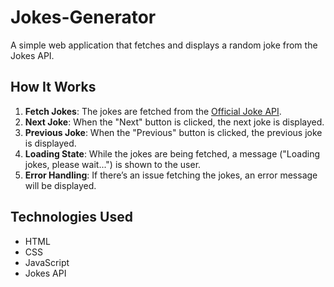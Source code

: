 # Jokes-Generator
A simple web application that fetches and displays a random joke from the Jokes API.

## How It Works
1. **Fetch Jokes**: The jokes are fetched from the [Official Joke API](https://official-joke-api.appspot.com/jokes/random/250).
2. **Next Joke**: When the "Next" button is clicked, the next joke is displayed.
3. **Previous Joke**: When the "Previous" button is clicked, the previous joke is displayed.
4. **Loading State**: While the jokes are being fetched, a message ("Loading jokes, please wait...") is shown to the user.
5. **Error Handling**: If there’s an issue fetching the jokes, an error message will be displayed.

## Technologies Used
- HTML
- CSS
- JavaScript
- Jokes API
